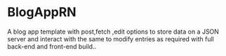 # BlogAppRN
A blog app template with post,fetch ,edit options to store data on a JSON server and interact with the same to modify entries as required with full back-end and front-end build.. 
